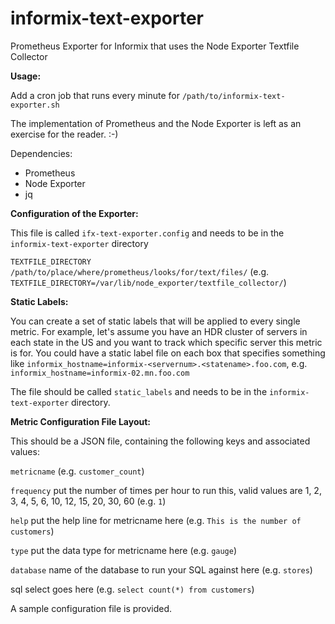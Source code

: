 # informix-text-exporter
Prometheus Exporter for Informix that uses the Node Exporter Textfile Collector

**Usage:**

Add a cron job that runs every minute for `/path/to/informix-text-exporter.sh`

The implementation of Prometheus and the Node Exporter is left as an exercise for the reader. :-)

Dependencies:
 -  Prometheus
 -  Node Exporter
 -  jq

**Configuration of the Exporter:**

This file is called `ifx-text-exporter.config` and needs to be in the `informix-text-exporter` directory

`TEXTFILE_DIRECTORY /path/to/place/where/prometheus/looks/for/text/files/` (e.g. `TEXTFILE_DIRECTORY=/var/lib/node_exporter/textfile_collector/`)

**Static Labels:**

You can create a set of static labels that will be applied to every single metric. For example, let's assume you have an HDR cluster of servers in each state in the US and you want to track which specific server this metric is for. You could have a static label file on each box that specifies something like `informix_hostname=informix-<servernum>.<statename>.foo.com`, e.g. `informix_hostname=informix-02.mn.foo.com`
  
The file should be called `static_labels` and needs to be in the `informix-text-exporter` directory.

**Metric Configuration File Layout:**

This should be a JSON file, containing the following keys and associated values:

`metricname` (e.g. `customer_count`)

`frequency` put the number of times per hour to run this, valid values are 1, 2, 3, 4, 5, 6, 10, 12, 15, 20, 30, 60 (e.g. `1`)

`help` put the help line for metricname here (e.g. `This is the number of customers`)

`type` put the data type for metricname here (e.g. `gauge`)

`database` name of the database to run your SQL against here (e.g. `stores`)

sql select goes here (e.g. `select count(*) from customers`)

A sample configuration file is provided.
